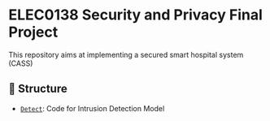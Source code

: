 # ELEC0138 Security and Privacy Final Project
This repository aims at implementing a secured smart hospital system (CASS)

## 💎 Structure
* [`Detect`](./Detect/): Code for Intrusion Detection Model
